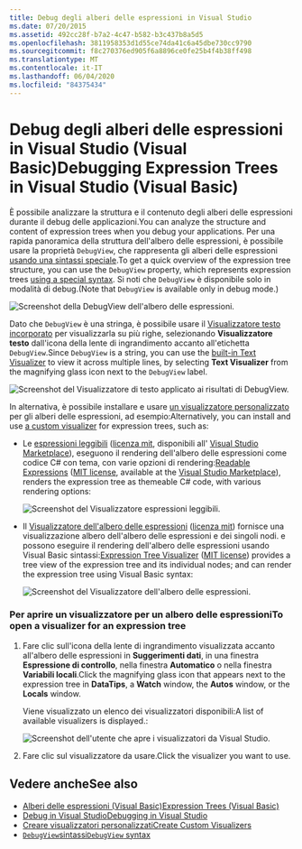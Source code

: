 ```yaml
---
title: Debug degli alberi delle espressioni in Visual Studio
ms.date: 07/20/2015
ms.assetid: 492cc28f-b7a2-4c47-b582-b3c437b8a5d5
ms.openlocfilehash: 3811958353d1d55ce74da41c6a45dbe730cc9790
ms.sourcegitcommit: f8c270376ed905f6a8896ce0fe25b4f4b38ff498
ms.translationtype: MT
ms.contentlocale: it-IT
ms.lasthandoff: 06/04/2020
ms.locfileid: "84375434"
---
```

# <a name="debugging-expression-trees-in-visual-studio-visual-basic"></a><span data-ttu-id="e886f-102">Debug degli alberi delle espressioni in Visual Studio (Visual Basic)</span><span class="sxs-lookup"><span data-stu-id="e886f-102">Debugging Expression Trees in Visual Studio (Visual Basic)</span></span>
<span data-ttu-id="e886f-103">È possibile analizzare la struttura e il contenuto degli alberi delle espressioni durante il debug delle applicazioni.</span><span class="sxs-lookup"><span data-stu-id="e886f-103">You can analyze the structure and content of expression trees when you debug your applications.</span></span> <span data-ttu-id="e886f-104">Per una rapida panoramica della struttura dell'albero delle espressioni, è possibile usare la proprietà `DebugView`, che rappresenta gli alberi delle espressioni [usando una sintassi speciale](debugview-syntax.md).</span><span class="sxs-lookup"><span data-stu-id="e886f-104">To get a quick overview of the expression tree structure, you can use the `DebugView` property, which represents expression trees [using a special syntax](debugview-syntax.md).</span></span> <span data-ttu-id="e886f-105">Si noti che `DebugView` è disponibile solo in modalità di debug.</span><span class="sxs-lookup"><span data-stu-id="e886f-105">(Note that `DebugView` is available only in debug mode.)</span></span>  

![Screenshot della DebugView dell'albero delle espressioni.](media/debugging-expression-trees-in-visual-studio/debugview-visual-basic.png)

<span data-ttu-id="e886f-107">Dato che `DebugView` è una stringa, è possibile usare il [Visualizzatore testo incorporato](https://docs.microsoft.com/visualstudio/debugger/view-strings-visualizer#open-a-string-visualizer) per visualizzarla su più righe, selezionando **Visualizzatore testo** dall'icona della lente di ingrandimento accanto all'etichetta `DebugView`.</span><span class="sxs-lookup"><span data-stu-id="e886f-107">Since `DebugView` is a string, you can use the [built-in Text Visualizer](https://docs.microsoft.com/visualstudio/debugger/view-strings-visualizer#open-a-string-visualizer) to view it across multiple lines, by selecting **Text Visualizer** from the magnifying glass icon next to the `DebugView` label.</span></span>

 ![Screenshot del Visualizzatore di testo applicato ai risultati di DebugView.](media/debugging-expression-trees-in-visual-studio/string-visualizer-vb.png)

<span data-ttu-id="e886f-109">In alternativa, è possibile installare e usare [un visualizzatore personalizzato](https://docs.microsoft.com/visualstudio/debugger/create-custom-visualizers-of-data) per gli alberi delle espressioni, ad esempio:</span><span class="sxs-lookup"><span data-stu-id="e886f-109">Alternatively, you can install and use [a custom visualizer](https://docs.microsoft.com/visualstudio/debugger/create-custom-visualizers-of-data) for expression trees, such as:</span></span>

- <span data-ttu-id="e886f-110">Le [espressioni leggibili](https://github.com/agileobjects/ReadableExpressions) ([licenza mit](https://github.com/agileobjects/ReadableExpressions/blob/master/LICENSE.md), disponibili all' [Visual Studio Marketplace](https://marketplace.visualstudio.com/items?itemName=vs-publisher-1232914.ReadableExpressionsVisualizers)), eseguono il rendering dell'albero delle espressioni come codice C# con tema, con varie opzioni di rendering:</span><span class="sxs-lookup"><span data-stu-id="e886f-110">[Readable Expressions](https://github.com/agileobjects/ReadableExpressions) ([MIT license](https://github.com/agileobjects/ReadableExpressions/blob/master/LICENSE.md), available at the [Visual Studio Marketplace](https://marketplace.visualstudio.com/items?itemName=vs-publisher-1232914.ReadableExpressionsVisualizers)), renders the expression tree as themeable C# code, with various rendering options:</span></span>

  ![Screenshot del Visualizzatore espressioni leggibili.](media/debugging-expression-trees-in-visual-studio/readable-expressions-visualizer.png)

- <span data-ttu-id="e886f-112">Il [Visualizzatore dell'albero delle espressioni](https://github.com/zspitz/ExpressionTreeVisualizer/blob/master/README.md) ([licenza mit](https://github.com/zspitz/ExpressionTreeVisualizer/blob/master/LICENSE)) fornisce una visualizzazione albero dell'albero delle espressioni e dei singoli nodi. e possono eseguire il rendering dell'albero delle espressioni usando Visual Basic sintassi:</span><span class="sxs-lookup"><span data-stu-id="e886f-112">[Expression Tree Visualizer](https://github.com/zspitz/ExpressionTreeVisualizer/blob/master/README.md) ([MIT license](https://github.com/zspitz/ExpressionTreeVisualizer/blob/master/LICENSE)) provides a tree view of the expression tree and its individual nodes; and can render the expression tree using Visual Basic syntax:</span></span>

  ![Screenshot del Visualizzatore dell'albero delle espressioni.](media/debugging-expression-trees-in-visual-studio/expression-tree-visualizer-vb.png)

### <a name="to-open-a-visualizer-for-an-expression-tree"></a><span data-ttu-id="e886f-114">Per aprire un visualizzatore per un albero delle espressioni</span><span class="sxs-lookup"><span data-stu-id="e886f-114">To open a visualizer for an expression tree</span></span>  
  
1. <span data-ttu-id="e886f-115">Fare clic sull'icona della lente di ingrandimento visualizzata accanto all'albero delle espressioni in **Suggerimenti dati**, in una finestra **Espressione di controllo**, nella finestra **Automatico** o nella finestra **Variabili locali**.</span><span class="sxs-lookup"><span data-stu-id="e886f-115">Click the magnifying glass icon that appears next to the expression tree in **DataTips**, a **Watch** window, the **Autos** window, or the **Locals** window.</span></span>  
  
    <span data-ttu-id="e886f-116">Viene visualizzato un elenco dei visualizzatori disponibili:</span><span class="sxs-lookup"><span data-stu-id="e886f-116">A list of available visualizers is displayed.:</span></span>

    ![Screenshot dell'utente che apre i visualizzatori da Visual Studio.](media/debugging-expression-trees-in-visual-studio/expression-tree-visualizers-vb.png)

2. <span data-ttu-id="e886f-118">Fare clic sul visualizzatore da usare.</span><span class="sxs-lookup"><span data-stu-id="e886f-118">Click the visualizer you want to use.</span></span>  

## <a name="see-also"></a><span data-ttu-id="e886f-119">Vedere anche</span><span class="sxs-lookup"><span data-stu-id="e886f-119">See also</span></span>

- [<span data-ttu-id="e886f-120">Alberi delle espressioni (Visual Basic)</span><span class="sxs-lookup"><span data-stu-id="e886f-120">Expression Trees (Visual Basic)</span></span>](index.md)
- [<span data-ttu-id="e886f-121">Debug in Visual Studio</span><span class="sxs-lookup"><span data-stu-id="e886f-121">Debugging in Visual Studio</span></span>](/visualstudio/debugger/debugger-feature-tour)
- [<span data-ttu-id="e886f-122">Creare visualizzatori personalizzati</span><span class="sxs-lookup"><span data-stu-id="e886f-122">Create Custom Visualizers</span></span>](/visualstudio/debugger/create-custom-visualizers-of-data)
- [<span data-ttu-id="e886f-123">`DebugView`sintassi</span><span class="sxs-lookup"><span data-stu-id="e886f-123">`DebugView` syntax</span></span>](debugview-syntax.md)
